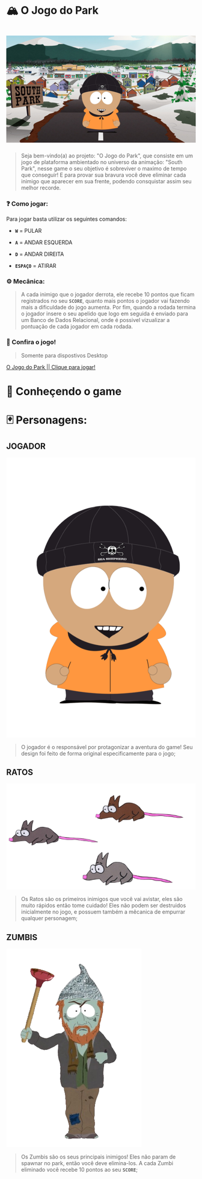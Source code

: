 # 🏔️ O Jogo do Park 
# <img src="images/avatar abertura.png">

>Seja bem-vindo(a) ao projeto: "O Jogo do Park", que consiste em um jogo de plataforma ambientado no universo da animação: "South Park", nesse game o seu objetivo é sobreviver o maximo de tempo que conseguir! E para provar sua bravura você deve eliminar cada inimigo que aparecer em sua frente, podendo consquistar assim seu melhor recorde.

### ❓ Como jogar:

Para jogar basta utilizar os seguintes comandos:

* **` W `** = PULAR

* **` A `** = ANDAR ESQUERDA

* **` D `** = ANDAR DIREITA

* **`ESPAÇO`** = ATIRAR 

### ⚙️ Mecânica:

>A cada inimigo que o jogador derrota, ele recebe 10 pontos que ficam registrados no seu **`SCORE`**, quanto mais pontos o jogador vai fazendo mais a dificuldade do jogo aumenta. Por fim, quando a rodada termina o jogador insere o seu apelido que logo em seguida é enviado para um Banco de Dados Relacional, onde é possivel vizualizar a pontuação de cada jogador em cada rodada.

### 👾 Confira o jogo!
> Somente para dispostivos Desktop

[O Jogo do Park || Clique para jogar!](https://ojogodopark.netlify.app/)


# 🔎 Conheçendo o game

# 🃏 Personagens:

## JOGADOR
<img src="images/avatar direita.png">

> O jogador é o responsável por protagonizar a aventura do game! Seu design foi feito de forma original especificamente para o jogo;


## RATOS
<img src="images/ratos.png">

> Os Ratos são os primeiros inimigos que você vai avistar, eles são muito rápidos então tome cuidado! Eles não podem ser destruidos inicialmente no jogo, e possuem também a mêcanica de empurrar qualquer personagem;


## ZUMBIS
<img src="images/zombie.png">

> Os Zumbis são os seus principais inimigos! Eles não param de spawnar no park, então você deve elimina-los. A cada Zumbi eliminado você recebe 10 pontos ao seu **`SCORE`**;

